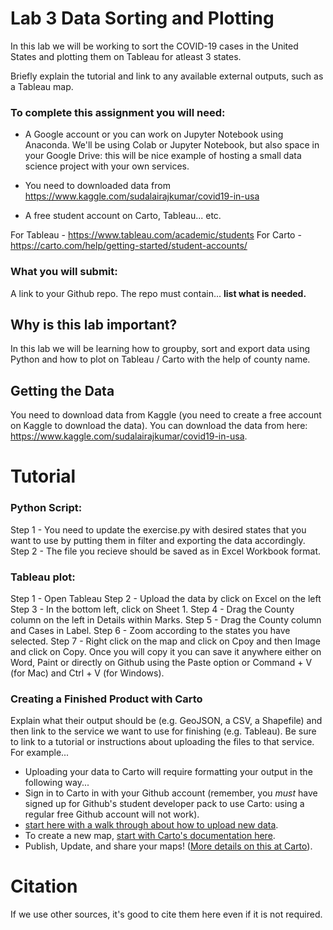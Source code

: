 # Lab 3 Data Sorting and Plotting

In this lab we will be working to sort the COVID-19 cases in the United States and plotting them on Tableau for atleast 3 states.


Briefly explain the tutorial and link to any available external outputs, such as a Tableau map.   

### To complete this assignment you will need:
- A Google account or you can work on Jupyter Notebook using Anaconda. We'll be using Colab or Jupyter Notebook, but also space in your Google Drive: this will be nice example of hosting a small data science project with your own services.

- You need to downloaded data from https://www.kaggle.com/sudalairajkumar/covid19-in-usa
- A free student account on Carto, Tableau... etc. 

For Tableau - https://www.tableau.com/academic/students
For Carto - https://carto.com/help/getting-started/student-accounts/

### What you will submit:
A link to your Github repo. The repo must contain... **list what is needed.**

## Why is this lab important?
In this lab we will be learning how to groupby, sort and export data using Python and how to plot on Tableau / Carto with the help of county name.

## Getting the Data
You need to download data from Kaggle (you need to create a free account on Kaggle to download the data). You can download the data from here: https://www.kaggle.com/sudalairajkumar/covid19-in-usa.
# Tutorial

### Python Script: 
Step 1 - You need to update the exercise.py with desired states that you want to use by putting them in filter and exporting the data accordingly.  
Step 2 - The file you recieve should be saved as in Excel Workbook format. 

### Tableau plot:

Step 1 - Open Tableau
Step 2 - Upload the data by click on Excel on the left
Step 3 - In the bottom left, click on Sheet 1.
Step 4 - Drag the County column on the left in Details within Marks.
Step 5 - Drag the County column and Cases in Label.
Step 6 - Zoom according to the states you have selected.
Step 7 - Right click on the map and click on Cpoy and then Image and click on Copy. Once you will copy it you can save it anywhere either on Word, Paint or directly on Github using the Paste option or Command + V (for Mac) and Ctrl + V (for Windows).

### Creating a Finished Product with Carto
Explain what their output should be (e.g. GeoJSON, a CSV, a Shapefile) and then link to the service we want to use for finishing (e.g. Tableau). Be sure to link to a tutorial or instructions about uploading the files to that service. For example...
- Uploading your data to Carto will require formatting your output in the following way... 
- Sign in to Carto in with your Github account (remember, you *must* have signed up for Github's student developer pack to use Carto: using a regular free Github account will not work). 
- [start here with a walk through about how to upload new data](https://carto.com/help/tutorials/getting-started-with-carto-builder/).
- To create a new map, [start with Carto's documentation here](https://carto.com/help/tutorials/using-builder/).
- Publish, Update, and share your maps! ([More details on this at Carto](https://carto.com/help/tutorials/publishing-and-sharing-maps/)). 

# Citation
If we use other sources, it's good to cite them here even if it is not required. 
